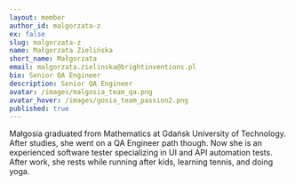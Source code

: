 ```yaml
---
layout: member
author_id: malgorzata-z
ex: false
slug: malgorzata-z
name: Małgorzata Zielińska
short_name: Małgorzata
email: malgorzata.zielinska@brightinventions.pl
bio: Senior QA Engineer
description: Senior QA Engineer
avatar: /images/malgosia_team_qa.png
avatar_hover: /images/gosia_team_passion2.png
published: true
---
```

Małgosia graduated from Mathematics at Gdańsk University of Technology. After studies, she went on a QA Engineer path though. Now she is an experienced software tester specializing in UI and API automation tests. After work, she rests while running after kids, learning tennis, and doing yoga.